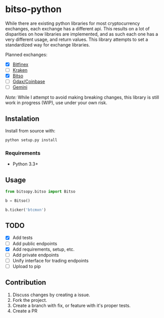 # bitso-python

While there are existing python libraries for most cryptocurrency exchanges,
each exchange has a different api. This results on a lot of disparities on how libraries are implemented, and as such each one has a very different usage, and return values. This library attempts to set a standardized way for exchange libraries.

Planned exchanges:

- [X] [Bitfinex](https://github.com/Vanclief/bitfinex-python)
- [ ] [Kraken](https://github.com/Vanclief/kraken-python)
- [X] [Bitso](https://github.com/Vanclief/bitso-python)
- [ ] [Gdax/Coinbase](https://github.com/Vanclief/gdax-python)
- [ ] [Gemini](https://github.com/Vanclief/gemini-python)

*Note:* While I attempt to avoid making breaking changes, this library is still 
work in progress (WIP), use under your own risk.


## Instalation
Install from source with:

```py
python setup.py install
```

### Requirements

* Python 3.3+

## Usage

```py
from bitsopy.bitso import Bitso

b = Bitso()

b.ticker('btcmxn')
```

## TODO

- [X]  Add tests
- [ ]  Add public endpoints
- [X]  Add requirements, setup, etc.
- [ ]  Add private endpoints
- [ ]  Unify interface for trading endpoints
- [ ]  Upload to pip

## Contribution

1. Discuss changes by creating a issue.
2. Fork the project.
3. Create a branch with fix, or feature with it's proper tests.
4. Create a PR
